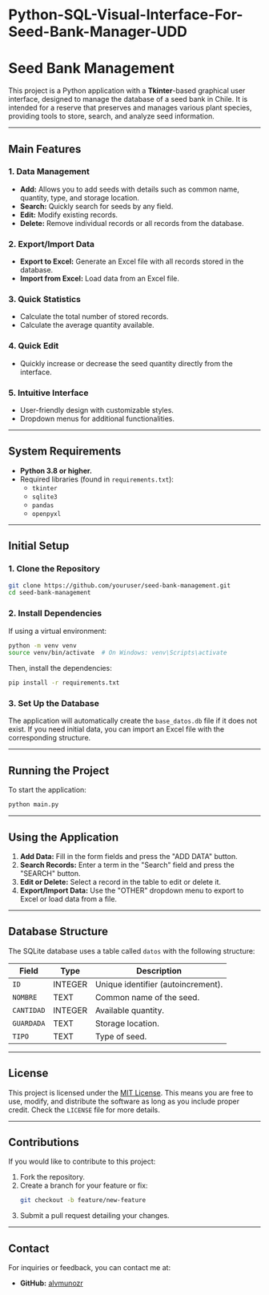 # Python-SQL-Visual-Interface-For-Seed-Bank-Manager-UDD



# Seed Bank Management

This project is a Python application with a **Tkinter**-based graphical user interface, designed to manage the database of a seed bank in Chile. It is intended for a reserve that preserves and manages various plant species, providing tools to store, search, and analyze seed information.

---

## Main Features

### 1. **Data Management**

- **Add:** Allows you to add seeds with details such as common name, quantity, type, and storage location.
- **Search:** Quickly search for seeds by any field.
- **Edit:** Modify existing records.
- **Delete:** Remove individual records or all records from the database.

### 2. **Export/Import Data**

- **Export to Excel:** Generate an Excel file with all records stored in the database.
- **Import from Excel:** Load data from an Excel file.

### 3. **Quick Statistics**

- Calculate the total number of stored records.
- Calculate the average quantity available.

### 4. **Quick Edit**

- Quickly increase or decrease the seed quantity directly from the interface.

### 5. **Intuitive Interface**

- User-friendly design with customizable styles.
- Dropdown menus for additional functionalities.

---

## System Requirements

- **Python 3.8 or higher.**
- Required libraries (found in `requirements.txt`):
  - `tkinter`
  - `sqlite3`
  - `pandas`
  - `openpyxl`

---

## Initial Setup

### 1. **Clone the Repository**

```bash
git clone https://github.com/youruser/seed-bank-management.git
cd seed-bank-management
```

### 2. **Install Dependencies**

If using a virtual environment:

```bash
python -m venv venv
source venv/bin/activate  # On Windows: venv\Scripts\activate
```

Then, install the dependencies:

```bash
pip install -r requirements.txt
```

### 3. **Set Up the Database**

The application will automatically create the `base_datos.db` file if it does not exist. If you need initial data, you can import an Excel file with the corresponding structure.

---

## Running the Project

To start the application:

```bash
python main.py
```

---

## Using the Application

1. **Add Data:** Fill in the form fields and press the "ADD DATA" button.
2. **Search Records:** Enter a term in the "Search" field and press the "SEARCH" button.
3. **Edit or Delete:** Select a record in the table to edit or delete it.
4. **Export/Import Data:** Use the "OTHER" dropdown menu to export to Excel or load data from a file.

---

## Database Structure

The SQLite database uses a table called `datos` with the following structure:

| Field      | Type    | Description                        |
| ---------- | ------- | ---------------------------------- |
| `ID`       | INTEGER | Unique identifier (autoincrement). |
| `NOMBRE`   | TEXT    | Common name of the seed.           |
| `CANTIDAD` | INTEGER | Available quantity.                |
| `GUARDADA` | TEXT    | Storage location.                  |
| `TIPO`     | TEXT    | Type of seed.                      |

---

## License

This project is licensed under the [MIT License](LICENSE). This means you are free to use, modify, and distribute the software as long as you include proper credit. Check the `LICENSE` file for more details.

---

## Contributions

If you would like to contribute to this project:

1. Fork the repository.
2. Create a branch for your feature or fix:
   ```bash
   git checkout -b feature/new-feature
   ```
3. Submit a pull request detailing your changes.

---

## Contact

For inquiries or feedback, you can contact me at:

- **GitHub:** [alvmunozr](https://github.com/alvmunozr)

